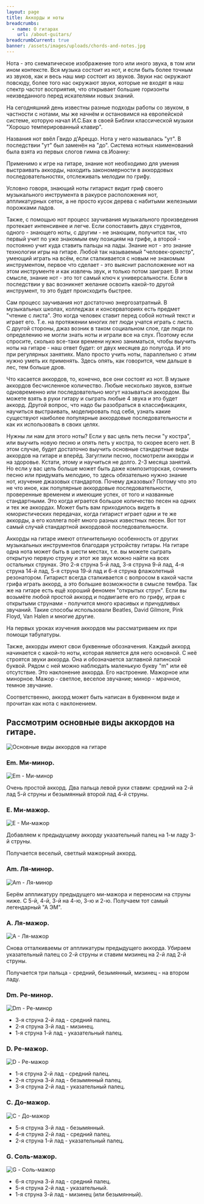 ```yaml
---
layout: page
title: Аккорды и ноты
breadcrumbs:
  - name: О гитарах
    url: /about-guitars/
breadcrumbCurrent: true
banner: /assets/images/uploads/chords-and-notes.jpg
---
```


Нота - это схематическое изображение того или иного звука, в том или ином контексте. Вся музыка состоит из нот, и если быть более точным из звуков, как и весь наш мир состоит из звуков. Звуки нас окружают повсюду, более того нас окружают звуки, которые не входят в наш спектр частот восприятия, что открывает большие горизонты неизведанного перед искателями
новых знаний.  

На сегодняшний день известны разные подходы работы со звуком, в частности с нотами, мы же начнём и остановимся на европейской системе, которую начал И.С.Бах в своей Библии классической музыки "Хорошо темперированный клавир". 

Названия нот ввёл Гвидо д'Ареццо. Нота у него называлась "ут". В последствии "ут" был заменён на "до". Система нотных наименований была взята из первых слогов гимна св.Иоанну:

Применимо к игре на гитаре, знание нот необходимо для умения выстраивать аккорды, находить закономерности в аккордовых последовательностях, отслеживать мелодии по грифу. 

Условно говоря, знающий ноты гитарист видит гриф своего музыкального инструмента в ракурсе расположения нот, аппликатурных сеток, а не просто кусок дерева с набитыми железными порожками ладов. 

Также, с помощью нот процесс заучивания музыкального произведения протекает интенсивнее и легче. Если сопоставить двух студентов, одного - знающего ноты, с другим - не знающим, получится так, что первый учит по уже знакомым ему позициям на грифе, а второй - постоянно учит куда ставить пальцы на лады. Знание нот - это знание технологии игры на гитаре. Любой так называемый "человек-оркестр", умеющий играть на всём, если сталкивается с новым не знакомым инструментом, первое что сделает - это выяснит расположение нот на этом инструменте и как извлечь звук, и только потом заиграет. В этом смысле, знание нот - это тот самый ключ к универсальности. Если в последствии у вас возникнет желание освоить какой-то другой инструмент, то это будет происходить быстрее. 

Сам процесс заучивания нот достаточно энергозатратный. В музыкальных школах, колледжах и консерваториях есть предмет "чтение с листа". Это когда человек ставит перед собой нотный текст и играет его. Т.е. на протяжении многих лет люди учатся играть с листа. С другой стороны, джаз возник в таком социальном слое, где люди по определению не могли знать ноты
и играли все на слух. Поэтому если спросите, сколько все-таки времени нужно заниматься, чтобы выучить ноты на гитаре - наш ответ будет: от двух месяцев до полугода. И это при регулярных занятиях. Мало просто учить ноты, параллельно с этим нужно уметь их применять. Здесь опять, как говорится, чем дальше в лес, тем больше дров. 

Что касается аккордов, то, конечно, все они состоят из нот. В музыке аккордов бесчисленное количество. Любые несколько звуков, взятые одновременно или последовательно могут называться аккордом. Вы можете взять в руки гитару и сыграть любые 4 звука и это будет аккорд. Другой вопрос, что надо бы разобраться в классификациях, научиться выстраивать, моделировать под себя, узнать какие существуют наиболее популярные аккордовые последовательности и как их использовать в своих целях. 

Нужны ли нам для этого ноты? Если у вас цель петь песни "у костра", или выучить новую песню и опять петь у костра, то скорее всего нет. В этом случае, будет достаточно выучить основные стандартные виды аккордов на гитаре и вперёд. Загуглили песню, посмотрели аккорды и на здоровье. Кстати, этому и научиться не долго. 2-3 месяца занятий. Но если у вас цель больше может быть даже композиторская, сочинить песню или придумать мелодию, то здесь обязательно нужно знание нот, изучение джазовых стандартов. Почему джазовых? Потому что это не что иное, как популярные аккордовые последовательности, проверенные временем и имеющие успех, от того и названные стандартными. Это когда играется большое количество песен на одних и тех же аккордах. Может быть вам приходилось видеть в юмористических передачах, когда гитарист играет одни и те же аккорды, а его коллега поёт много разных известных песен. Вот тот самый случай стандартной аккордовой последовательности.

Аккорды на гитаре имеют отличительную особенность от других музыкальных инструментов благодаря устройству гитары. На гитаре одна нота может быть в шести местах, т.е. вы можете сыграть открытую первую струну и этот же звук можно найти на всех остальных струнах. Это 2-я струна 5-й лад, 3-я струна 9-й лад, 4-я струна 14-й лад, 5-я струна 19-й лад и 6-я струна флажолетный резонатором. Гитарист всегда сталкивается с вопросом в какой части грифа играть аккорд, а это большие возможности в смысле тембра. Так же на гитаре есть ещё хороший феномен "открытых струн". Если вы возьмёте любой простой аккорд и подвигаете его по грифу, играя с открытыми струнами - получится много красивых и причудливых звучаний. Такие способы использовали
Beatles, David Gilmore, Pink Floyd, Van Halen и многие другие. 

На первых уроках изучения аккордов мы рассматриваем их при помощи табулатуры. 

Также, аккорды имеют свои буквенные обозначения. Каждый аккорд начинается с какой-то ноты, которая является для него основной. С неё строятся звуки аккорда. Она и обозначается заглавной латинской буквой. Рядом с ней можно наблюдать маленькую букву "m" или её отсутствие. Это наклонение аккорда. Его настроение. Мажорное или минорное. Мажор - светлое, веселое звучание; минор - мрачное, темное звучание. 

Соответственно, аккорд может быть написан в буквенном виде и прочитан как нота с наклонением.

## Рассмотрим основные виды аккордов на гитаре. 

![Основные виды аккордов на гитаре](/assets/images/uploads/noti.jpg)


### Em. Ми-минор.

![Em - Ми-минор](/assets/images/uploads/miminor.jpg)

Очень простой аккорд. Два пальца левой руки ставим:
средний на 2-й лад 5-й струны и безымянный второй лад 4-й струны. 


### Е. Ми-мажор.

![Е - Ми-мажор](/assets/images/uploads/mimazhor.jpg)

Добавляем к предыдущему аккорду указательный палец на 1-м
ладу 3-й струны.

Получается веселый, светлый мажорный аккорд.
 

### Аm. Ля-минор.

![Аm - Ля-минор](/assets/images/uploads/lyaminor.jpg)

Берём аппликатуру предыдущего ми-мажора и переносим на
струны ниже. С 5-й, 4-й, 3-й на 4-ю, 3-ю и 2-ю. Получаем тот самый легендарный
"А ЭМ". 
 

### А. Ля-мажор.

![А - Ля-мажор](/assets/images/uploads/lyamazhor.jpg)

Снова отталкиваемы от аппликатуры предыдущего аккорда.
Убираем указательный палец со 2-й струны и ставим мизинец на 2-й лад 2-й
струны. 

Получается три пальца - средний, безымянный, мизинец - на
втором ладу.
 

### Dm. Ре-минор.

![Dm - Ре-минор](/assets/images/uploads/reminor.jpg) 

* 3-я струна 2-й лад - средний палец.
* 2-я струна 3-й лад - мизинец.
* 1-я струна 1-й лад - указательный палец. 
 

### D. Ре-мажор.

![D - Ре-мажор](/assets/images/uploads/remazhor.jpg)

* 1-я струна 2-й лад - средний палец.
* 2-я струна 3-й лад - безымянный палец.
* 3-я струна 2-й лад - указательный палец.
 

### С. До-мажор.

![С - До-мажор](/assets/images/uploads/domazhor.jpg)

* 5-я струна 3-й лад - безымянный.
* 4-я струна 2-й лад - средний палец.
* 2-я струна 1-й лад - указательный палец.


### G. Соль-мажор.

![G - Соль-мажор](/assets/images/uploads/solmazhor.jpg)

* 6-я струна 3-й лад - средний палец.
* 5-я струна 2-й лад - указательный.
* 1-я струна 3-й лад - мизинец (или безымянный).